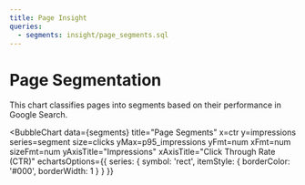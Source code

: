 ```yaml
---
title: Page Insight
queries:
  - segments: insight/page_segments.sql
---
```


# Page Segmentation

This chart classifies pages into segments based on their performance in Google Search.

<BubbleChart
    data={segments}
    title="Page Segments"
    x=ctr
    y=impressions
    series=segment
    size=clicks
    yMax=p95_impressions
    yFmt=num
    xFmt=num
    sizeFmt=num
    yAxisTitle="Impressions"
    xAxisTitle="Click Through Rate (CTR)"
    echartsOptions={{
        series: {
            symbol: 'rect',
            itemStyle: {
                borderColor: '#000',
                borderWidth: 1
            }
        }
    }}
>
</BubbleChart>
